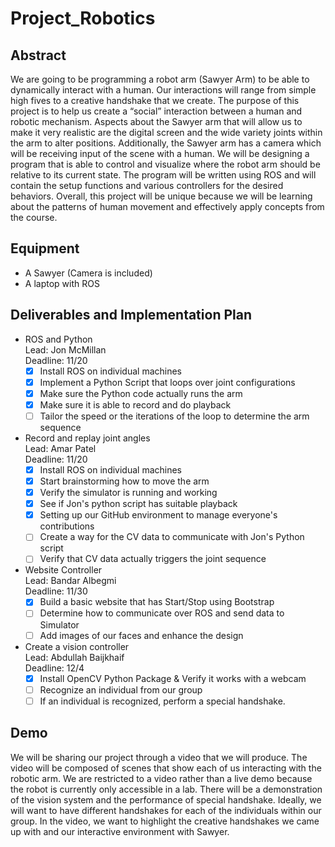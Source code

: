 # Project_Robotics

Abstract
--------
We are going to be programming a robot arm (Sawyer Arm) to be able to dynamically interact with a human. Our interactions will range from simple high fives to a creative handshake that we create. The purpose of this project is to help us create a “social” interaction between a human and robotic mechanism. Aspects about the Sawyer arm that will allow us to make it very realistic are the digital screen and the wide variety joints within the arm to alter positions. Additionally, the Sawyer arm has a camera which will be receiving input of the scene with a human. We will be designing a program that is able to control and visualize where the robot arm should be relative to its current state. The program will be written using ROS and will contain the setup functions and various controllers for the desired behaviors. Overall, this project will be unique because we will be learning about the patterns of human movement and effectively apply concepts from the course.


Equipment 
--------
- A Sawyer (Camera is included)
- A laptop with ROS

Deliverables and Implementation Plan
----
- ROS and Python <br>
Lead: Jon McMillan  
Deadline: 11/20
    - [x] Install ROS on individual machines
    - [x] Implement a Python Script that loops over joint configurations
    - [x] Make sure the Python code actually runs the arm
    - [x] Make sure it is able to record and do playback
    - [ ] Tailor the speed or the iterations of the loop to determine the arm sequence

- Record and replay joint angles <br>
Lead: Amar Patel  
Deadline: 11/20
    - [x] Install ROS on individual machines
    - [x] Start brainstorming how to move the arm
    - [x] Verify the simulator is running and working
    - [x] See if Jon's python script has suitable playback 
    - [x] Setting up our GitHub environment to manage everyone's contributions
    - [ ] Create a way for the CV data to communicate with Jon's Python script
    - [ ] Verify that CV data actually triggers the joint sequence

- Website Controller <br>
Lead: Bandar Albegmi  
Deadline: 11/30  
  - [x] Build a basic website that has Start/Stop using Bootstrap
  - [ ]  Determine how to communicate over ROS and send data to Simulator
  - [ ] Add images of our faces and enhance the design
 
- Create a vision controller <br>
Lead: Abdullah Baijkhaif  
Deadline: 12/4
  - [x] Install OpenCV Python Package & Verify it works with a webcam
  - [ ]  Recognize an individual from our group
  - [ ] If an individual is recognized, perform a special handshake.
  
Demo
--------
We will be sharing our project through a video that we will produce. The video will be composed of scenes that show each of us interacting with the robotic arm. We are restricted to a video rather than a live demo because the robot is currently only accessible in a lab. There will be a demonstration of the vision system and the performance of special handshake. Ideally, we will want to have different handshakes for each of the individuals within our group. In the video, we want to highlight the creative handshakes we came up with and our interactive environment with Sawyer.

  

